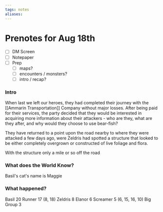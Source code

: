 ```yaml
---
tags: notes
aliases:
---
```


# Prenotes for Aug 18th
- [ ] DM Screen
- [ ] Notepaper
- [ ] Prep
	- [ ] maps?
	- [ ] encounters / monsters?
	- [ ] intro / recap?

### Intro

When last we left our heroes, they had completed their journey with the [[Ammarin Transportation]] Company without major losses. After being paid for their services, the party decided that they would be interested in acquiring more information about their attackers - who are they, what are they after, and why would they choose to use bear-fish? 

They have returned to a point upon the road nearby to where they were attacked a few days ago, were Zeldris had spotted a structure that looked to be either completely overgrown or constructed of live foliage and flora.

With the structure only a mile or so off the road 

### What does the World Know?

Basil's cat's name is Maggie



### What happened?
Basil 20
Runner 17 (8, 18)
Zeldris 8
Elanor 6
Screamer 5 (6, 15, 16, 10)
Big Group 3
